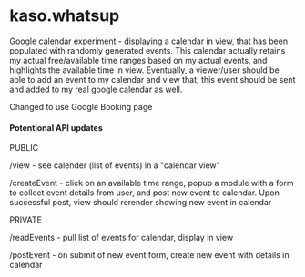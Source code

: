 # kaso.whatsup
Google calendar experiment - displaying a calendar in view, that has been populated with randomly generated events. This calendar actually retains my actual free/available time ranges based on my actual events, and highlights the available time in view. Eventually, a viewer/user should be able to add an event to my calendar and view that; this event should be sent and added to my real google calendar as well.

Changed to use Google Booking page

#### Potentional API updates
 PUBLIC
 
/view - see calender (list of events) in a "calendar view"

/createEvent - click on an available time range, popup a module with a form to collect event details from user, and post new event to calendar. Upon successful post, view should rerender showing new event in calendar

PRIVATE

/readEvents - pull list of events for calendar, display in view

/postEvent - on submit of new event form, create new event with details in calendar



